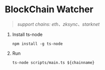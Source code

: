 # BlockChain Watcher

> *support chains: eth、zksync、starknet*

1. Install ts-node

    `npm install -g ts-node`

2. Run

    `ts-node scripts/main.ts ${chainname}`